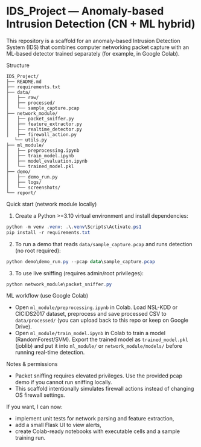 # IDS_Project — Anomaly-based Intrusion Detection (CN + ML hybrid)

This repository is a scaffold for an anomaly-based Intrusion Detection System (IDS) that combines computer networking packet capture with an ML-based detector trained separately (for example, in Google Colab).

Structure
```
IDS_Project/
├── README.md
├── requirements.txt
├── data/
│   ├── raw/
│   ├── processed/
│   └── sample_capture.pcap
├── network_module/
│   ├── packet_sniffer.py
│   ├── feature_extractor.py
│   ├── realtime_detector.py
│   ├── firewall_action.py
   └── utils.py
├── ml_module/
│   ├── preprocessing.ipynb
│   ├── train_model.ipynb
│   ├── model_evaluation.ipynb
│   └── trained_model.pkl
├── demo/
│   ├── demo_run.py
│   ├── logs/
│   └── screenshots/
└── report/
```

Quick start (network module locally)

1. Create a Python >=3.10 virtual environment and install dependencies:

```powershell
python -m venv .venv; .\.venv\Scripts\Activate.ps1
pip install -r requirements.txt
```

2. To run a demo that reads `data/sample_capture.pcap` and runs detection (no root required):

```powershell
python demo\demo_run.py --pcap data\sample_capture.pcap
```

3. To use live sniffing (requires admin/root privileges):

```powershell
python network_module\packet_sniffer.py
```

ML workflow (use Google Colab)

- Open `ml_module/preprocessing.ipynb` in Colab. Load NSL-KDD or CICIDS2017 dataset, preprocess and save processed CSV to `data/processed/` (you can upload back to this repo or keep on Google Drive).
- Open `ml_module/train_model.ipynb` in Colab to train a model (RandomForest/SVM). Export the trained model as `trained_model.pkl` (joblib) and put it into `ml_module/` or `network_module/models/` before running real-time detection.

Notes & permissions

- Packet sniffing requires elevated privileges. Use the provided pcap demo if you cannot run sniffing locally.
- This scaffold intentionally simulates firewall actions instead of changing OS firewall settings.

If you want, I can now:
- implement unit tests for network parsing and feature extraction,
- add a small Flask UI to view alerts,
- create Colab-ready notebooks with executable cells and a sample training run.

